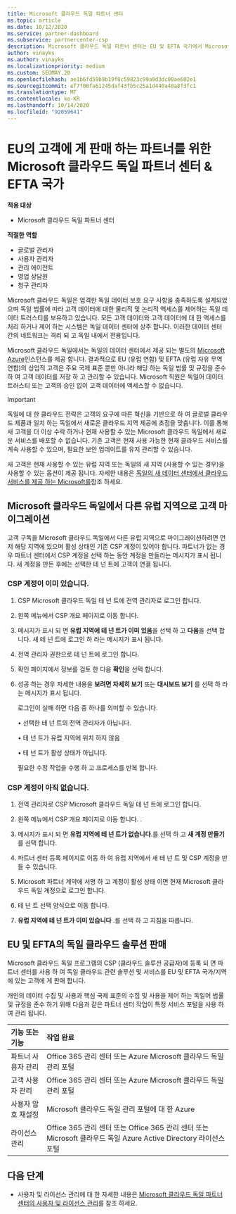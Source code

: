 ```yaml
---
title: Microsoft 클라우드 독일 파트너 센터
ms.topic: article
ms.date: 10/12/2020
ms.service: partner-dashboard
ms.subservice: partnercenter-csp
description: Microsoft 클라우드 독일 파트너 센터는 EU 및 EFTA 국가에서 Microsoft 클라우드 솔루션을 고객에 게 제공 하려는 Microsoft 파트너를 위한 비즈니스 포털입니다.
author: vinayks
ms.author: vinayks
ms.localizationpriority: medium
ms.custom: SEOMAY.20
ms.openlocfilehash: ae1b6fd59b9b19f8c59823c99a9d3dc00ae602e1
ms.sourcegitcommit: ef7f08fa61245daf43fb5c25a1d440a48a8f3fc1
ms.translationtype: MT
ms.contentlocale: ko-KR
ms.lasthandoff: 10/14/2020
ms.locfileid: "92059641"
---
```

# <a name="partner-center-for-microsoft-cloud-germany-for-partners-selling-to-customers-in-eu--efta-countries"></a>EU의 고객에 게 판매 하는 파트너를 위한 Microsoft 클라우드 독일 파트너 센터 & EFTA 국가

**적용 대상**

-  Microsoft 클라우드 독일 파트너 센터

**적절한 역할**

- 글로벌 관리자
- 사용자 관리자
- 관리 에이전트
- 영업 상담원
- 청구 관리자

Microsoft 클라우드 독일은 엄격한 독일 데이터 보호 요구 사항을 충족하도록 설계되었으며 독일 법률에 따라 고객 데이터에 대한 물리적 및 논리적 액세스를 제어하는 독일 데이터 트러스티를 보유하고 있습니다. 모든 고객 데이터와 고객 데이터에 대 한 액세스를 처리 하거나 제어 하는 시스템은 독일 데이터 센터에 상주 합니다. 이러한 데이터 센터 간의 네트워크는 격리 되 고 독일 내에서 전용입니다.

Microsoft 클라우드 독일에서는 독일의 데이터 센터에서 제공 되는 별도의 [Microsoft Azure](https://go.microsoft.com/fwlink/?linkid=847992)인스턴스를 제공 합니다. 결과적으로 EU (유럽 연합) 및 EFTA (유럽 자유 무역 연합)의 상업적 고객은 주요 국제 표준 뿐만 아니라 해당 하는 독일 법률 및 규정을 준수 하 여 고객 데이터를 저장 하 고 관리할 수 있습니다. Microsoft 직원은 독일어 데이터 트러스티 또는 고객의 승인 없이 고객 데이터에 액세스할 수 없습니다.

> [!IMPORTANT]
> 독일에 대 한 클라우드 전략은 고객의 요구에 따른 혁신을 기반으로 하 여 글로벌 클라우드 제품과 일치 하는 독일에서 새로운 클라우드 지역 제공에 초점을 맞춥니다. 이를 통해 새 고객을 더 이상 수락 하거나 현재 사용할 수 있는 Microsoft 클라우드 독일에서 새로운 서비스를 배포할 수 없습니다. 기존 고객은 현재 사용 가능한 현재 클라우드 서비스를 계속 사용할 수 있으며, 필요한 보안 업데이트를 유지 관리할 수 있습니다.
>
> 새 고객은 현재 사용할 수 있는 유럽 지역 또는 독일의 새 지역 (사용할 수 있는 경우)을 사용할 수 있는 옵션이 제공 됩니다. 자세한 내용은 [독일의 새 데이터 센터에서 클라우드 서비스를 제공 하는 Microsoft를](https://news.microsoft.com/europe/2018/08/31/microsoft-to-deliver-cloud-services-from-new-datacentres-in-germany-in-2019-to-meet-evolving-customer-needs/)참조 하세요. 

## <a name="migrate-customers-from-microsoft-cloud-germany-to-another-european-region"></a>Microsoft 클라우드 독일에서 다른 유럽 지역으로 고객 마이그레이션

고객 구독을 Microsoft 클라우드 독일에서 다른 유럽 지역으로 마이그레이션하려면 먼저 해당 지역에 있으며 활성 상태인 기존 CSP 계정이 있어야 합니다. 파트너가 없는 경우 파트너 센터에서 CSP 계정을 선택 하는 동안 계정을 만들라는 메시지가 표시 됩니다. 새 계정을 만든 후에는 선택한 테 넌 트에 고객이 연결 됩니다.

### <a name="you-already-have-a-csp-account"></a>CSP 계정이 이미 있습니다.

1. CSP Microsoft 클라우드 독일 테 넌 트에 전역 관리자로 로그인 합니다.

1. 왼쪽 메뉴에서 CSP 개요 페이지로 이동 합니다.
 
1. 메시지가 표시 되 면 **유럽 지역에 테 넌 트가 이미 있음**을 선택 하 고 **다음**을 선택 합니다. 새 테 넌 트에 로그인 하 라는 메시지가 표시 됩니다. 

1. 전역 관리자 권한으로 테 넌 트에 로그인 합니다.
 
1. 확인 페이지에서 정보를 검토 한 다음 **확인**을 선택 합니다.
 
6.  성공 하는 경우 자세한 내용을 **보려면 자세히 보기** 또는 **대시보드 보기** 를 선택 하 라는 메시지가 표시 됩니다. 

    로그인이 실패 하면 다음 중 하나를 의미할 수 있습니다.
    
    • 선택한 테 넌 트의 전역 관리자가 아닙니다.
    
    • 테 넌 트가 유럽 지역에 위치 하지 않음
    
    • 테 넌 트가 활성 상태가 아닙니다.

    필요한 수정 작업을 수행 하 고 프로세스를 반복 합니다. 

### <a name="you-dont-already-have-a-csp-account"></a>CSP 계정이 아직 없습니다.

1. 전역 관리자로 CSP Microsoft 클라우드 독일 테 넌 트에 로그인 합니다.

1. 왼쪽 메뉴에서 CSP 개요 페이지로 이동 합니다.
. 
1. 메시지가 표시 되 면 **유럽 지역에 테 넌 트가 없습니다**.를 선택 하 고 **새 계정 만들기**를 선택 합니다. 
 
1. 파트너 센터 등록 페이지로 이동 하 여 유럽 지역에서 새 테 넌 트 및 CSP 계정을 만들 수 있습니다.
  
5. Microsoft 파트너 계약에 서명 하 고 계정이 활성 상태 이면 현재 Microsoft 클라우드 독일 계정으로 로그인 합니다.

6. 테 넌 트 선택 양식으로 이동 합니다.

7. **유럽 지역에 테 넌 트가 이미 있습니다** .를 선택 하 고 지침을 따릅니다.


## <a name="selling-german-cloud-solutions-in-eu-and-efta"></a>EU 및 EFTA의 독일 클라우드 솔루션 판매

Microsoft 클라우드 독일 프로그램의 CSP (클라우드 솔루션 공급자)에 등록 되 면 파트너 센터를 사용 하 여 독일 클라우드 관련 솔루션 및 서비스를 EU 및 EFTA 국가/지역에 있는 고객에 게 판매 합니다.

개인의 데이터 수집 및 사용과 핵심 국제 표준의 수집 및 사용을 제어 하는 독일어 법률 및 규정을 준수 하기 위해 다음과 같은 파트너 센터 작업이 특정 서비스 포털을 사용 하 여 관리 됩니다.

기능 또는 기능 | 작업 완료
:--- | :---
파트너 사용자 관리 | Office 365 관리 센터 또는 Azure Microsoft 클라우드 독일 관리 포털
고객 사용자 관리 | Office 365 관리 센터 또는 Azure Microsoft 클라우드 독일 관리 포털
사용자 암호 재설정 | Microsoft 클라우드 독일 관리 포털에 대 한 Azure
라이선스 관리 | Office 365 관리 센터 또는 Office 365 관리 센터 또는 Microsoft 클라우드 독일 Azure Active Directory 라이선스 포털

## <a name="next-steps"></a>다음 단계

- 사용자 및 라이선스 관리에 대 한 자세한 내용은 [Microsoft 클라우드 독일 파트너 센터의 사용자 및 라이선스 관리](user-management-in-partner-center-for-microsoft-cloud-germany.md)를 참조 하세요.


